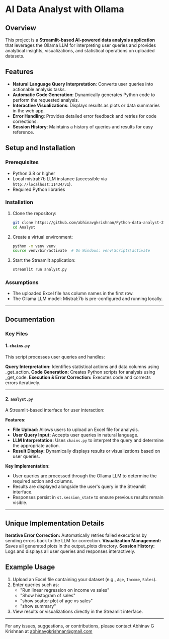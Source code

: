 # AI Data Analyst with Ollama

## Overview

This project is a **Streamlit-based AI-powered data analysis application** that leverages the Ollama LLM for interpreting user queries and provides analytical insights, visualizations, and statistical operations on uploaded datasets.

## Features
- **Natural Language Query Interpretation**: Converts user queries into actionable analysis tasks.
- **Automatic Code Generation**: Dynamically generates Python code to perform the requested analysis.
- **Interactive Visualizations**: Displays results as plots or data summaries in the web app.
- **Error Handling**: Provides detailed error feedback and retries for code corrections.
- **Session History**: Maintains a history of queries and results for easy reference.

## Setup and Installation

### Prerequisites

- Python 3.8 or higher
- Local mistral:7b LLM instance (accessible via `http://localhost:11434/v1`).
- Required Python libraries

### Installation

1. Clone the repository:
   ```bash
   git clone https://github.com/abhinavgkrishnan/Python-data-analyst-2.0.git
   cd Analyst
   ```

2. Create a virtual environment:
   ```bash
   python -m venv venv
   source venv/bin/activate  # On Windows: venv\Scripts\activate
   ```

3. Start the Streamlit application:
   ```bash
   streamlit run analyst.py
   ```
### Assumptions
- The uploaded Excel file has column names in the first row.
- The Ollama LLM model: Mistral:7b is pre-configured and running locally.

---

## Documentation

### Key Files

#### 1. `chains.py`
This script processes user queries and handles:

**Query Interpretation:** Identifies statistical actions and data columns using _get_action.
**Code Generation:** Creates Python scripts for analysis using _get_code.
**Execution & Error Correction:** Executes code and corrects errors iteratively.

---

#### 2. `analyst.py`
A Streamlit-based interface for user interaction:

**Features:**
- **File Upload:**
  Allows users to upload an Excel file for analysis.
- **User Query Input:**
  Accepts user queries in natural language.
- **LLM Interpretation:**
  Uses `chains.py` to interpret the query and determine the appropriate action.
- **Result Display:**
  Dynamically displays results or visualizations based on user queries.

**Key Implementation:**
- User queries are processed through the Ollama LLM to determine the required action and columns.
- Results are displayed alongside the user's query in the Streamlit interface.
- Responses persist in `st.session_state` to ensure previous results remain visible.

---

## Unique Implementation Details

**Iterative Error Correction:** Automatically retries failed executions by sending errors back to the LLM for correction.
**Visualization Management:** Saves all generated plots in the output_plots directory.
**Session History:** Logs and displays all user queries and responses interactively.

## Example Usage
1. Upload an Excel file containing your dataset (e.g., `Age`, `Income`, `Sales`).
2. Enter queries such as:
   - "Run linear regression on income vs sales"
   - "Show histogram of sales"
   - "show scatter plot of age vs sales"
   - "show summary"
3. View results or visualizations directly in the Streamlit interface.

---


For any issues, suggestions, or contributions, please contact Abhinav G Krishnan at abhinavgkrishnan@gmail.com
